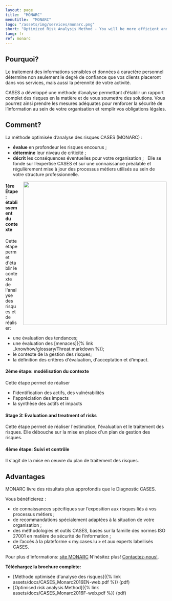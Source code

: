 ```yaml
---
layout: page
title:  "MONARC"
menutitle:  "MONARC"
logo: "/assets/img/services/monarc.png"
short: "Optimized Risk Analysis Method - You will be more efficient and complete!"
lang: fr
ref: monarc
---
```

## Pourquoi?

Le traitement des informations sensibles et données à caractère personnel détermine non seulement le degré de confiance que vos clients placeront dans vos services, mais aussi la pérennité de votre activité.

CASES a développé une méthode d’analyse permettant d’établir un rapport complet des risques en la matière et de vous soumettre des solutions. Vous pourrez ainsi prendre les mesures adéquates pour renforcer la sécurité de l’information au sein de votre organisation et remplir vos obligations légales.

## Comment?
La méthode optimisée d’analyse des risques CASES (MONARC) :

* **évalue** en profondeur les risques encourus ;
* **détermine** leur niveau de criticité ;
* **décrit** les conséquences éventuelles pour votre organisation ;
 
Elle se fonde sur l’expertise CASES et sur une connaissance préalable et régulièrement mise à jour
des processus métiers utilisés au sein de votre structure professionnelle.

<img class="img-border" src="{{ 'assets/img/services/monarccircle.jpg' | relative_url }}" style="float:right; width:448px; margin-left: 15px;" />

#### 1ère Étape: établissement du contexte
Cette étape permet d'établir le contexte de l'analyse des risques et de réaliser:

* une évaluation des tendances;
* une évaluation des [menaces]({% link _knowhow/glossary/Threat.markdown %});
* le contexte de la gestion des risques;
* la définition des critères d'évaluation, d'acceptation et d'impact.

#### 2ème étape: modélisation du contexte
Cette étape permet de réaliser

* l'identification des actifs, des vulnérabilités
* l'appréciation des impacts
* la synthèse des actifs et impacts

#### Stage 3: Evaluation and treatment of risks
Cette étape permet de réaliser l'estimation, l'évaluation et le traitement des risques. Elle débouche sur la mise en place d'un plan de gestion des risques.

#### 4ème étape: Suivi et contrôle
Il s'agit de la mise en oeuvre du plan de traitement des risques.

## Advantages
MONARC livre des résultats plus approfondis que le Diagnostic CASES.

Vous bénéficierez :

* de connaissances spécifiques sur l’exposition aux risques liés à vos processus métiers ;
* de recommandations spécialement adaptées à la situation de votre organisation ;
* des méthodologies et outils CASES, basés sur la famille des normes ISO 27001 en matière de sécurité de l’information ;
* de l’accès à la plateforme « my.cases.lu » et aux experts labellisés CASES.

Pour plus d'informations: [site MONARC](https://www.monarc.lu) N'hésitez plus! [Contactez-nous!](mailto:services@cases.lu?subject=Monarc).

**Téléchargez la brochure complète:**

* [Méthode optimisée d'analyse des risques]({% link assets/docs/CASES_Monarc2016EN-web.pdf %}) (pdf)
* [Optimised risk analysis Method]({% link assets/docs/CASES_Monarc2016F-web.pdf %}) (pdf)
